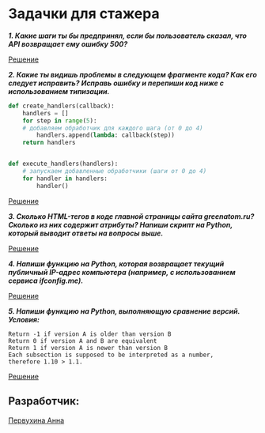 # Задачки для стажера

_**1. Какие шаги ты бы предпринял, если бы пользователь сказал, что API возвращает ему ошибку 500?**_

[Решение](https://github.com/pervukhina-anna/for_intern/blob/main/first_quest.py)

_**2. Какие ты видишь проблемы в следующем фрагменте кода? Как его следует исправить?
Исправь ошибку и перепиши код ниже с использованием типизации.**_

``` python
def create_handlers(callback):
    handlers = []
    for step in range(5):
    # добавляем обработчик для каждого шага (от 0 до 4)
        handlers.append(lambda: callback(step))
	return handlers


def execute_handlers(handlers):
    # запускаем добавленные обработчики (шаги от 0 до 4)
    for handler in handlers:
        handler()
```

[Решение](https://github.com/pervukhina-anna/for_intern/blob/main/second_quest.py)

_**3. Сколько HTML-тегов в коде главной страницы сайта greenatom.ru? Сколько из них
содержит атрибуты? Напиши скрипт на Python, который выводит ответы на вопросы
выше.**_

[Решение](https://github.com/pervukhina-anna/for_intern/blob/main/third_quest.py)

_**4. Напиши функцию на Python, которая возвращает текущий публичный IP-адрес
компьютера (например, с использованием сервиса ifconfig.me).**_

[Решение](https://github.com/pervukhina-anna/for_intern/blob/main/fourth_quest.py)

_**5. Напиши функцию на Python, выполняющую сравнение версий. Условия:**_
```
Return -1 if version A is older than version B
Return 0 if version A and B are equivalent
Return 1 if version A is newer than version B
Each subsection is supposed to be interpreted as a number,
therefore 1.10 > 1.1.
```

[Решение](https://github.com/pervukhina-anna/for_intern/blob/main/fifth_quest.py)

## Разработчик:
[Первухина Анна](https://github.com/pervukhina-anna)